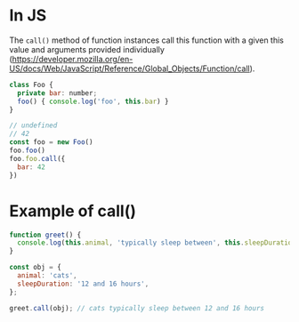 # In JS

The `call()` method of function instances call this function with a given this value and arguments provided individually (https://developer.mozilla.org/en-US/docs/Web/JavaScript/Reference/Global_Objects/Function/call).

```js
class Foo {
  private bar: number;
  foo() { console.log('foo', this.bar) }
}

// undefined
// 42
const foo = new Foo()
foo.foo()
foo.foo.call({
  bar: 42
})
```

# Example of call()

```js
function greet() {
  console.log(this.animal, 'typically sleep between', this.sleepDuration);
}

const obj = {
  animal: 'cats',
  sleepDuration: '12 and 16 hours',
};

greet.call(obj); // cats typically sleep between 12 and 16 hours
```
